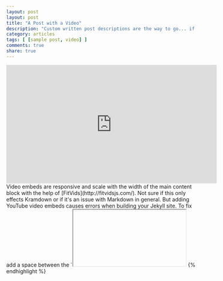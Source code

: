 ```yaml
---
layout: post
layout: post
title: "A Post with a Video"
description: "Custom written post descriptions are the way to go... if you're not lazy."
category: articles
tags: [ [sample post, video] ]
comments: true
share: true
---
```


<iframe width="560" height="315" src="http://www.youtube.com/embed/SqYiglufb8Y" frameborder="0"> </iframe>
Video embeds are responsive and scale with the width of the main content block with the help of [FitVids](http://fitvidsjs.com/).
Not sure if this only effects Kramdown or if it's an issue with Markdown in general. But adding YouTube video embeds causes errors when building your Jekyll site. To fix add a space between the `<iframe>` tags and remove `allowfullscreen`. Example below:
{% highlight html %}
<iframe width="560" height="315" src="http://www.youtube.com/embed/PWf4WUoMXwg" frameborder="0"> </iframe>
{% endhighlight %}
